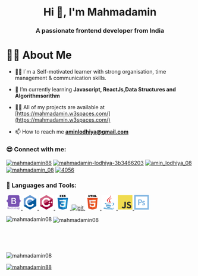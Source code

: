 <h1 align="center">Hi 👋, I'm Mahmadamin</h1>
<h3 align="center">A passionate frontend developer from India</h3>

<h1>🙋‍♂️ About Me </h1>

- 👨‍⚖️ I`m a Self-motivated learner with strong organisation, time management & communication skills.
- 🌱 I’m currently learning **Javascript, ReactJs,Data Structures and Algorithmsorithm**

- 👨‍💻 All of my projects are available at [https://mahmadamin.w3spaces.com/](https://mahmadamin.w3spaces.com/)

- 📫 How to reach me **aminlodhiya@gmail.com**

<h3 align="left">😎 Connect with me:</h3>
<p align="left">
<a href="https://twitter.com/mahmadamin88" target="blank"><img align="center" src="https://raw.githubusercontent.com/rahuldkjain/github-profile-readme-generator/master/src/images/icons/Social/twitter.svg" alt="mahmadamin88" height="30" width="40" /></a>
<a href="https://linkedin.com/in/mahmadamin-lodhiya-3b3466203" target="blank"><img align="center" src="https://raw.githubusercontent.com/rahuldkjain/github-profile-readme-generator/master/src/images/icons/Social/linked-in-alt.svg" alt="mahmadamin-lodhiya-3b3466203" height="30" width="40" /></a>
<a href="https://instagram.com/amin_lodhiya_08" target="blank"><img align="center" src="https://raw.githubusercontent.com/rahuldkjain/github-profile-readme-generator/master/src/images/icons/Social/instagram.svg" alt="amin_lodhiya_08" height="30" width="40" /></a>
<a href="https://www.leetcode.com/mahmadamin_08" target="blank"><img align="center" src="https://raw.githubusercontent.com/rahuldkjain/github-profile-readme-generator/master/src/images/icons/Social/leet-code.svg" alt="mahmadamin_08" height="30" width="40" /></a>
<a href="https://discord.gg/4056" target="blank"><img align="center" src="https://raw.githubusercontent.com/rahuldkjain/github-profile-readme-generator/master/src/images/icons/Social/discord.svg" alt="4056" height="30" width="40" /></a>
</p>

<h3 align="left">🚀 Languages and Tools:</h3>
<p align="left"> <a href="https://getbootstrap.com" target="_blank" rel="noreferrer"> <img src="https://raw.githubusercontent.com/devicons/devicon/master/icons/bootstrap/bootstrap-plain-wordmark.svg" alt="bootstrap" width="40" height="40"/> </a> <a href="https://www.cprogramming.com/" target="_blank" rel="noreferrer"> <img src="https://raw.githubusercontent.com/devicons/devicon/master/icons/c/c-original.svg" alt="c" width="40" height="40"/> </a> <a href="https://www.w3schools.com/cpp/" target="_blank" rel="noreferrer"> <img src="https://raw.githubusercontent.com/devicons/devicon/master/icons/cplusplus/cplusplus-original.svg" alt="cplusplus" width="40" height="40"/> </a> <a href="https://www.w3schools.com/css/" target="_blank" rel="noreferrer"> <img src="https://raw.githubusercontent.com/devicons/devicon/master/icons/css3/css3-original-wordmark.svg" alt="css3" width="40" height="40"/> </a> <a href="https://git-scm.com/" target="_blank" rel="noreferrer"> <img src="https://www.vectorlogo.zone/logos/git-scm/git-scm-icon.svg" alt="git" width="40" height="40"/> </a> <a href="https://www.w3.org/html/" target="_blank" rel="noreferrer"> <img src="https://raw.githubusercontent.com/devicons/devicon/master/icons/html5/html5-original-wordmark.svg" alt="html5" width="40" height="40"/> </a> <a href="https://www.java.com" target="_blank" rel="noreferrer"> <img src="https://raw.githubusercontent.com/devicons/devicon/master/icons/java/java-original.svg" alt="java" width="40" height="40"/> </a> <a href="https://developer.mozilla.org/en-US/docs/Web/JavaScript" target="_blank" rel="noreferrer"> <img src="https://raw.githubusercontent.com/devicons/devicon/master/icons/javascript/javascript-original.svg" alt="javascript" width="40" height="40"/> </a> <a href="https://www.photoshop.com/en" target="_blank" rel="noreferrer"> <img src="https://raw.githubusercontent.com/devicons/devicon/master/icons/photoshop/photoshop-line.svg" alt="photoshop" width="40" height="40"/> </a> </p>


<p><img align="left" src="https://github-readme-stats.vercel.app/api/top-langs?username=mahmadamin08&show_icons=true&locale=en&layout=compact" alt="mahmadamin08" /></p>

<p>&nbsp;<img align="center" src="https://github-readme-stats.vercel.app/api?username=mahmadamin08&show_icons=true&locale=en" alt="mahmadamin08" /></p>
<br><br><br>
<p align="left"> <img src="https://komarev.com/ghpvc/?username=mahmadamin08&label=Profile%20views&color=0e75b6&style=flat" alt="mahmadamin08" /> </p>

<p align="left"> <a href="https://twitter.com/mahmadamin88" target="blank"><img src="https://img.shields.io/twitter/follow/mahmadamin88?logo=twitter&style=for-the-badge" alt="mahmadamin88" /></a> </p>

